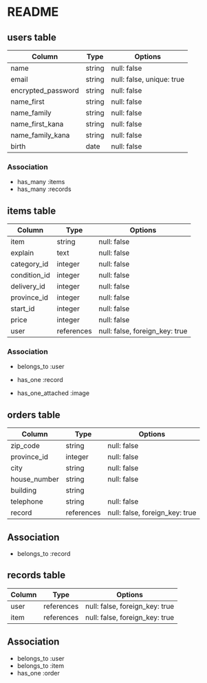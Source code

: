 # README

## users table

| Column             | Type    | Options                   |
| ------------------ | ------- | ------------------------- |
| name               | string  | null: false               |
| email              | string  | null: false, unique: true |
| encrypted_password | string  | null: false               |
| name_first         | string  | null: false               |
| name_family        | string  | null: false               |
| name_first_kana    | string  | null: false               |
| name_family_kana   | string  | null: false               |
| birth              | date    | null: false               |

### Association
- has_many :items
- has_many :records


## items table

| Column             | Type       | Options                        |
| ------------------ | ---------- | ------------------------------ |
| item               | string     | null: false                    |
| explain            | text       | null: false                    |
| category_id        | integer    | null: false                    |
| condition_id       | integer    | null: false                    |
| delivery_id        | integer    | null: false                    |
| province_id        | integer    | null: false                    |
| start_id           | integer    | null: false                    |
| price              | integer    | null: false                    |
| user               | references | null: false, foreign_key: true |

### Association
- belongs_to :user
- has_one :record

- has_one_attached :image


## orders table

| Column             | Type       | Options                        |
| ------------------ | ---------- | ------------------------------ |
| zip_code           | string     | null: false                    |
| province_id        | integer    | null: false                    |
| city               | string     | null: false                    |
| house_number       | string     | null: false                    |
| building           | string     |                                |
| telephone          | string     | null: false                    |
| record             | references | null: false, foreign_key: true |

## Association
- belongs_to :record


## records table

| Column             | Type       | Options                        |
| ------------------ | ---------- | ------------------------------ |
| user               | references | null: false, foreign_key: true |
| item               | references | null: false, foreign_key: true |

## Association
- belongs_to :user
- belongs_to :item
- has_one :order

